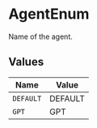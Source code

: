 # AgentEnum

Name of the agent.


## Values

| Name      | Value     |
| --------- | --------- |
| `DEFAULT` | DEFAULT   |
| `GPT`     | GPT       |